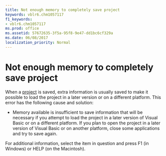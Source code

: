 ```yaml
---
title: Not enough memory to completely save project
keywords: vblr6.chm1057117
f1_keywords:
- vblr6.chm1057117
ms.prod: office
ms.assetid: 57672635-3f5a-95f8-9e47-dd1bc6cf329a
ms.date: 06/08/2017
localization_priority: Normal
---
```



# Not enough memory to completely save project

When a [project](../../Glossary/vbe-glossary.md#project) is saved, extra information is usually saved to make it possible to load the project in a later version or on a different platform. This error has the following cause and solution:



- Memory available is insufficient to save information that will be necessary if you attempt to load the project in a later version of Visual Basic or on a different platform. If you plan to open the project in a later version of Visual Basic or on another platform, close some applications and try to save again.
    

For additional information, select the item in question and press F1 (in Windows) or HELP (on the Macintosh).

